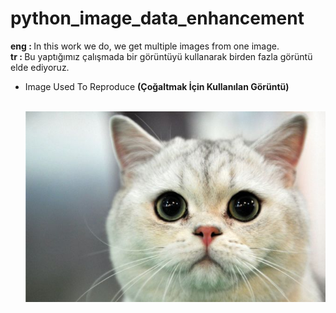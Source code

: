 # python_image_data_enhancement

<p> <strong> eng : </strong> In this work we do, we get multiple images from one image. </br>
<strong> tr : </strong> Bu yaptığımız çalışmada bir görüntüyü kullanarak birden fazla görüntü elde ediyoruz. </p>
<ul>
  <li> Image Used To Reproduce <strong> (Çoğaltmak İçin Kullanılan Görüntü) </strong> </li> </br>
  
![python_image_data_enhancement](cat.jpg) </br>

</ul>
